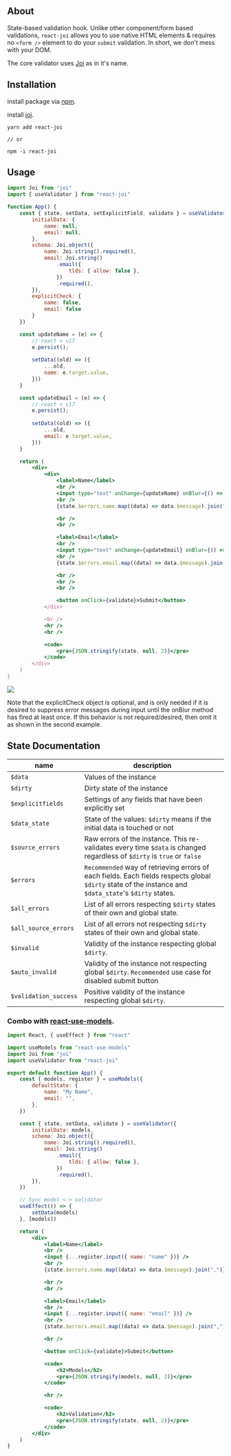 ## About

State-based validation hook. Unlike other component/form based validations, `react-joi` allows you to use native HTML elements & requires no `<form />` element to do your `submit` validation. In short, we don't mess with your DOM.

The core validator uses [Joi](https://joi.dev/) as in it's name.

## Installation

install package via [npm](https://www.npmjs.com/package/react-joi).

install [joi](https://joi.dev/).

```
yarn add react-joi

// or

npm -i react-joi
```



## Usage

```jsx
import Joi from "joi"
import { useValidator } from "react-joi"

function App() {
    const { state, setData, setExplicitField, validate } = useValidator({
        initialData: {
            name: null,
            email: null,
        },
        schema: Joi.object({
            name: Joi.string().required(),
            email: Joi.string()
                .email({
                    tlds: { allow: false },
                })
                .required(),
        }),
	    explicitCheck: {
        	name: false,
            email: false
        }
    })

    const updateName = (e) => {
		// react < v17
        e.persist();
        
        setData((old) => ({
            ...old,
            name: e.target.value,
        }))
    }

    const updateEmail = (e) => {
		// react < v17
        e.persist();
        
        setData((old) => ({
            ...old,
            email: e.target.value,
        }))
    }

    return (
        <div>
            <div>
                <label>Name</label>
                <br />
                <input type="text" onChange={updateName} onBlur={() => setExplicitField('name', true)} />
                <br />
                {state.$errors.name.map((data) => data.$message).join(",")}

                <br />
                <br />

                <label>Email</label>
                <br />
                <input type="text" onChange={updateEmail} onBlur={() => setExplicitField('email', true) />
                <br />
                {state.$errors.email.map((data) => data.$message).join(",")}

                <br />
                <br />
                <br />

                <button onClick={validate}>Submit</button>
            </div>

            <br />
            <hr />
            <br />

            <code>
                <pre>{JSON.stringify(state, null, 2)}</pre>
            </code>
        </div>
    )
}
```

![](https://i.ibb.co/93wndgy/image.png)

Note that the explicitCheck object is optional, and is only needed if it is desired to suppress error messages during
input until the onBlur method has fired at least once. If this behavior is not required/desired, then omit it as shown
in the second example.

## State Documentation

| name                  | description                                                  |
| --------------------- | ------------------------------------------------------------ |
| `$data`               | Values of the instance                                       |
| `$dirty`              | Dirty state of the instance                                  |
| `$explicitfields`     | Settings of any fields that have been explicitly set         |
| `$data_state`         | State of the values: `$dirty` means if the initial data is touched or not |
| `$source_errors`      | Raw errors of the instance. This re-validates every time `$data` is changed regardless of `$dirty` is `true` or `false` |
| `$errors`             | `Recommended` way of retrieving errors of each fields. Each fields respects global `$dirty` state of the instance and `$data_state`'s `$dirty` states. |
| `$all_errors`         | List of all errors respecting `$dirty` states of their own and global state. |
| `$all_source_errors`  | List of all errors not respecting `$dirty` states of their own and global state. |
| `$invalid`            | Validity of the instance respecting global `$dirty`.         |
| `$auto_invalid`       | Validity of the instance not respecting global `$dirty`. `Recommended` use case for disabled submit button |
| `$validation_success` | Positive validity of the instance respecting global `$dirty`. |



### Combo with [react-use-models](https://www.npmjs.com/package/react-use-models).

```jsx
import React, { useEffect } from "react"

import useModels from "react-use-models"
import Joi from "joi"
import useValidator from "react-joi"

export default function App() {
    const { models, register } = useModels({
        defaultState: {
            name: "My Name",
            email: "",
        },
    })

    const { state, setData, validate } = useValidator({
        initialData: models,
        schema: Joi.object({
            name: Joi.string().required(),
            email: Joi.string()
                .email({
                    tlds: { allow: false },
                })
                .required(),
        }),
    })

    // Sync model <-> validator
    useEffect(() => {
        setData(models)
    }, [models])

    return (
        <div>
            <label>Name</label>
            <br />
            <input {...register.input({ name: "name" })} />
            <br />
            {state.$errors.name.map((data) => data.$message).join(",")}

            <br />
            <br />

            <label>Email</label>
            <br />
            <input {...register.input({ name: "email" })} />
            <br />
            {state.$errors.email.map((data) => data.$message).join(",")}

            <br />

            <button onClick={validate}>Submit</button>

            <code>
                <h2>Models</h2>
                <pre>{JSON.stringify(models, null, 2)}</pre>
            </code>

            <hr />

            <code>
                <h2>Validation</h2>
                <pre>{JSON.stringify(state, null, 2)}</pre>
            </code>
        </div>
    )
}
```